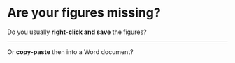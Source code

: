 # Are your figures missing?

Do you usually **right-click and save** the figures? 

---

Or **copy-paste** then into a Word document?


